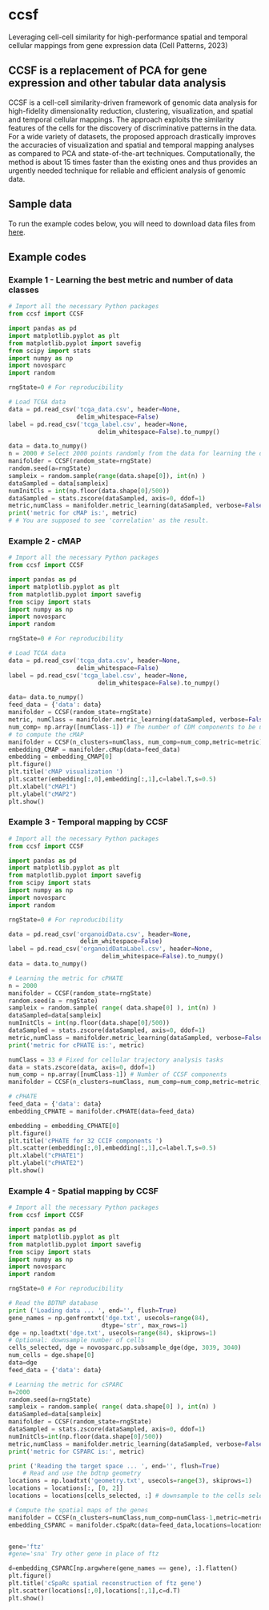 # ccsf
Leveraging cell-cell similarity for high-performance spatial and temporal cellular mappings from gene expression data (Cell Patterns, 2023)

## CCSF is a replacement of PCA for gene expression and other tabular data analysis
CCSF is a cell-cell similarity-driven framework of genomic data analysis for high-fidelity dimensionality reduction, clustering, visualization, and spatial and temporal cellular mappings. 
The approach exploits the similarity features of the cells for the discovery of discriminative patterns in the data. 
For a wide variety of datasets, the proposed approach drastically improves the accuracies of visualization and spatial and temporal mapping analyses as compared to PCA and state-of-the-art techniques. 
Computationally, the method is about 15 times faster than the existing ones and thus provides an urgently needed technique  for reliable and efficient analysis of genomic data.

## Sample data

To run the example codes below, you will need to download data files from [here](https://drive.google.com/drive/u/0/folders/1YNHD7CJeiCioJ21-yWrK8JpZlBYHzfe4).

## Example codes

### Example 1 - Learning the best metric and number of data classes

```python
# Import all the necessary Python packages
from ccsf import CCSF

import pandas as pd
import matplotlib.pyplot as plt
from matplotlib.pyplot import savefig
from scipy import stats
import numpy as np
import novosparc
import random

rngState=0 # For reproducibility

# Load TCGA data
data = pd.read_csv('tcga_data.csv', header=None,
                   delim_whitespace=False)
label = pd.read_csv('tcga_label.csv', header=None,
                         delim_whitespace=False).to_numpy()

data = data.to_numpy()
n = 2000 # Select 2000 points randomly from the data for learning the distance metric.
manifolder = CCSF(random_state=rngState)
random.seed(a=rngState) 
sampleix = random.sample(range(data.shape[0]), int(n) )
dataSampled = data[sampleix]
numInitCls = int(np.floor(data.shape[0]/500))
dataSampled = stats.zscore(dataSampled, axis=0, ddof=1)
metric,numClass = manifolder.metric_learning(dataSampled, verbose=False)
print('metric for cMAP is:', metric)
# # You are supposed to see 'correlation' as the result.
```

### Example 2 - cMAP

```python
# Import all the necessary Python packages
from ccsf import CCSF

import pandas as pd
import matplotlib.pyplot as plt
from matplotlib.pyplot import savefig
from scipy import stats
import numpy as np
import novosparc
import random

rngState=0 # For reproducibility

# Load TCGA data
data = pd.read_csv('tcga_data.csv', header=None,
                   delim_whitespace=False)
label = pd.read_csv('tcga_label.csv', header=None,
                         delim_whitespace=False).to_numpy()

data= data.to_numpy()
feed_data = {'data': data}
manifolder = CCSF(random_state=rngState)
metric, numClass = manifolder.metric_learning(dataSampled, verbose=False)
num_comp= np.array([numClass-1]) # The number of CDM components to be used
# to compute the cMAP
manifolder = CCSF(n_clusters=numClass, num_comp=num_comp,metric=metric)
embedding_CMAP = manifolder.cMap(data=feed_data)
embedding = embedding_CMAP[0]
plt.figure()
plt.title('cMAP visualization ')
plt.scatter(embedding[:,0],embedding[:,1],c=label.T,s=0.5)
plt.xlabel("cMAP1")
plt.ylabel("cMAP2")
plt.show()
```

### Example 3 - Temporal mapping by CCSF

```python
# Import all the necessary Python packages
from ccsf import CCSF

import pandas as pd
import matplotlib.pyplot as plt
from matplotlib.pyplot import savefig
from scipy import stats
import numpy as np
import novosparc
import random

rngState=0 # For reproducibility

data = pd.read_csv('organoidData.csv', header=None,
                    delim_whitespace=False)
label = pd.read_csv('organoidDataLabel.csv', header=None,
                          delim_whitespace=False).to_numpy()
data = data.to_numpy()

# Learning the metric for cPHATE
n = 2000
manifolder = CCSF(random_state=rngState)
random.seed(a = rngState) 
sampleix = random.sample( range( data.shape[0] ), int(n) )
dataSampled=data[sampleix]
numInitCls = int(np.floor(data.shape[0]/500))
dataSampled = stats.zscore(dataSampled, axis=0, ddof=1)
metric,numClass = manifolder.metric_learning(dataSampled, verbose=False)
print('metric for cPHATE is:', metric)

numClass = 33 # Fixed for cellular trajectory analysis tasks
data = stats.zscore(data, axis=0, ddof=1)
num_comp = np.array([numClass-1]) # Number of CCSF components
manifolder = CCSF(n_clusters=numClass, num_comp=num_comp,metric=metric,random_state=rngState)

# cPHATE
feed_data = {'data': data}
embedding_CPHATE = manifolder.cPHATE(data=feed_data)

embedding = embedding_CPHATE[0]
plt.figure()
plt.title('cPHATE for 32 CCIF components ')
plt.scatter(embedding[:,0],embedding[:,1],c=label.T,s=0.5)
plt.xlabel("cPHATE1")
plt.ylabel("cPHATE2")
plt.show() 
```

### Example 4 - Spatial mapping by CCSF

```python
# Import all the necessary Python packages
from ccsf import CCSF

import pandas as pd
import matplotlib.pyplot as plt
from matplotlib.pyplot import savefig
from scipy import stats
import numpy as np
import novosparc
import random

rngState=0 # For reproducibility

# Read the BDTNP database
print ('Loading data ... ', end='', flush=True)
gene_names = np.genfromtxt('dge.txt', usecols=range(84),
                          dtype='str', max_rows=1)
dge = np.loadtxt('dge.txt', usecols=range(84), skiprows=1)
# Optional: downsample number of cells
cells_selected, dge = novosparc.pp.subsample_dge(dge, 3039, 3040)
num_cells = dge.shape[0]    
data=dge
feed_data = {'data': data}

# Learning the metric for cSPARC
n=2000
random.seed(a=rngState)
sampleix = random.sample( range( data.shape[0] ), int(n) )
dataSampled=data[sampleix]
manifolder = CCSF(random_state=rngState)
dataSampled = stats.zscore(dataSampled, axis=0, ddof=1)
numInitCls=int(np.floor(data.shape[0]/500))
metric,numClass = manifolder.metric_learning(dataSampled, verbose=False)
print('metric for CSPARC is:', metric)

print ('Reading the target space ... ', end='', flush=True)    
    # Read and use the bdtnp geometry
locations = np.loadtxt('geometry.txt', usecols=range(3), skiprows=1)
locations = locations[:, [0, 2]]
locations = locations[cells_selected, :] # downsample to the cells selected above

# Compute the spatial maps of the genes
manifolder = CCSF(n_clusters=numClass,num_comp=numClass-1,metric=metric)        
embedding_CSPARC = manifolder.cSpaRc(data=feed_data,locations=locations)


gene='ftz'
#gene='sna' Try other gene in place of ftz

d=embedding_CSPARC[np.argwhere(gene_names == gene), :].flatten()
plt.figure()
plt.title('cSpaRc spatial reconstruction of ftz gene')
plt.scatter(locations[:,0],locations[:,1],c=d.T)
plt.show()
```








